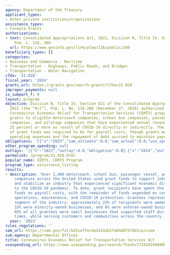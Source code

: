 ```yaml
---
agency: Department of the Treasury
applicant_types:
- Other private institutions/organizations
assistance_types:
- Formula Grants
authorizations:
- text: Consolidated Appropriations Act, 2021, Division N, Title IV, Subtitle B, 421.
    Pub. L. 116, 260.
  url: https://www.govinfo.gov/link/plaw/116/public/260
beneficiary_types: []
categories:
- Business and Commerce - Maritime
- Transportation - Highways, Public Roads, and Bridges
- Transportation - Water Navigation
cfda: '21.028'
fiscal_year: '2024'
grants_url: https://grants.gov/search-grants?cfda=21.028
improper_payments: null
is_subpart_f: 0
layout: program
objective: Division N, Title IV, Section 421 of the Consolidated Appropriations Act,
  2021 (the “Act”), Pub. L. No. 116-260 (December 27, 2020) authorized the $2 billion
  Coronavirus Economic Relief for Transportation Services (CERTS) program to provide
  grants to eligible motorcoach companies, school bus companies, passenger vessel
  companies, and pilotage companies that have experienced annual revenue losses of
  25 percent or more as result of COVID-19 directly or indirectly. The priority use
  of grant funds was required to be for payroll costs, though grants may be used for
  operating expenses and the repayment of debt accrued to maintain payroll.
obligations: '[{"x":"2023","sam_estimate":0.0,"sam_actual":0.0,"usa_spending_actual":-30092529.97},{"x":"2024","sam_estimate":0.0,"sam_actual":0.0,"usa_spending_actual":-43578.03},{"x":"2025","sam_estimate":0.0,"sam_actual":0.0,"usa_spending_actual":-19662.13}]'
other_program_spending: null
outlays: '[{"x":"2023","outlay":0.0,"obligation":0.0},{"x":"2024","outlay":0.0,"obligation":0.0},{"x":"2025","outlay":0.0,"obligation":0.0}]'
permalink: /program/21.028.html
popular_name: CERTS, CERTS Program
program_type: assistance_listing
results:
- description: 'Over 1,400 motorcoach, school bus, passenger vessel, and pilotage
    companies across the United States used grant funds to support jobs, rehire staff,
    and stabilize an industry that experienced significant economic disruptions due
    to the COVID-19 pandemic. To date, grant recipients have spent the majority of
    funds on payroll costs, with the remainder of funds expended on costs such as
    operations, maintenance, and COVID-19 protection. Grantees represented a diverse
    segment of the industry: approximately 23% of recipients were women-owned businesses,
    33% were minority-owned businesses, and 6% were veteran-owned businesses. Approximately
    93% of all grantees were small businesses that supported staff during challenging
    times, while serving customers and communities across the country.'
  year: '2023'
rules_regulations: ''
sam_url: https://sam.gov/fal/bd1caffec4a1424ab17a84d0f370d1ce/view
sub-agency: Departmental Offices
title: Coronavirus Economic Relief for Transportation Services Act
usaspending_url: https://www.usaspending.gov/search/?hash=77242d2448488058e93e229319155a16
---
```

